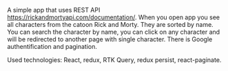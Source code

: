 A simple app that uses REST API https://rickandmortyapi.com/documentation/.
When you open app you see all characters from the catoon Rick and Morty. They are sorted by name. You can search the character by name, you can click on any character and will be redirected to another page with single character. There is Google authentification and pagination.

Used technologies: React, redux, RTK Query, redux persist, react-paginate.
